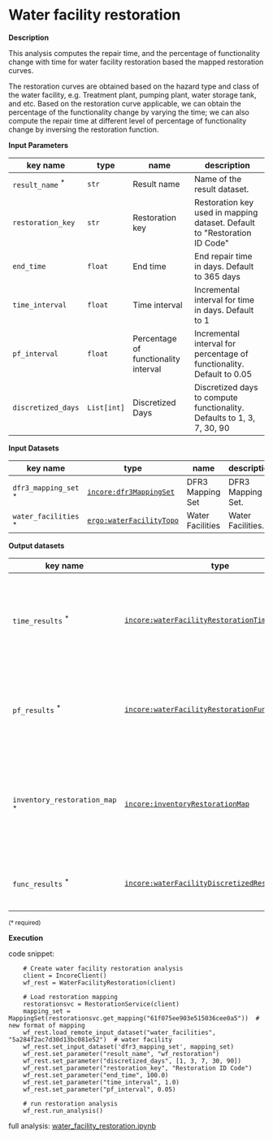 # Water facility restoration

**Description**

This analysis computes the repair time, and the percentage of functionality change with time for water facility 
restoration based the mapped restoration curves. 

The restoration curves are obtained based on the hazard type and class of the water facility, e.g. Treatment 
plant, pumping plant, water storage tank, and etc. Based on the restoration curve applicable, we can obtain the 
percentage of the functionality change by varying the time; we can also compute the repair time at different 
level of percentage of functionality change by inversing the restoration function.

**Input Parameters**

key name | type | name | description
--- | --- | --- | ---
`result_name` <sup>*</sup> | `str` | Result name | Name of the result dataset.
`restoration_key` | `str` | Restoration key | Restoration key used in mapping dataset. Default to "Restoration ID Code"
`end_time` | `float` | End time | End repair time in days. Default to 365 days
`time_interval` | `float` | Time interval | Incremental interval for time in days. Default to 1
`pf_interval` | `float` | Percentage of functionality interval | Incremental interval for percentage of functionality. Default to 0.05
`discretized_days` | `List[int]`  | Discretized Days | Discretized days to compute functionality. Defaults to 1, 3, 7, 30, 90

**Input Datasets**

key name | type | name | description
--- | --- | --- | ---
`dfr3_mapping_set` <sup>*</sup> | [`incore:dfr3MappingSet`](https://tools.in-core.org/semantics/api/types/incore:dfr3MappingSet) | DFR3 Mapping Set | DFR3 Mapping Set.
`water_facilities` <sup>*</sup> | [`ergo:waterFacilityTopo`](https://tools.in-core.org/semantics/api/types/ergo:waterFacilityTopo) | Water Facilities | Water Facilities.

**Output datasets** 

key name | type | parent key | name | description
--- | --- | --- | --- | ---
`time_results` <sup>*</sup> | [`incore:waterFacilityRestorationTime`](https://tools.in-core.org/semantics/api/types/incore:waterFacilityRestorationTime) | `water_facilities` | Time results | A csv file recording repair time at certain functionality recovery for each class and limit state.
`pf_results` <sup>*</sup> | [`incore:waterFacilityRestorationFunc`](https://tools.in-core.org/semantics/api/types/incore:waterFacilityRestorationFunc) | `water_facilities` | Percentage of functionality results | A csv file recording functionality change with time for each class and limit state.
`inventory_restoration_map` <sup>*</sup> | [`incore:inventoryRestorationMap`](https://tools.in-core.org/semantics/api/types/incore:inventoryRestorationMap) | `water_facilities` | Mapping of inventory and restoration | A csv file recording the mapping relationship between GUID and restoration id applicable.
`func_results` <sup>*</sup> | [`incore:waterFacilityDiscretizedRestorationFunc`](https://tools.in-core.org/semantics/api/types/incore:waterFacilityDiscretizedRestorationFunc) | Discretized restoration functionality | A csv file recording discretized functionality over time.

<small>(* required)</small>

**Execution**

code snippet:

```
    # Create water facility restoration analysis
    client = IncoreClient()
    wf_rest = WaterFacilityRestoration(client)

    # Load restoration mapping
    restorationsvc = RestorationService(client)
    mapping_set = MappingSet(restorationsvc.get_mapping("61f075ee903e515036cee0a5"))  # new format of mapping
    wf_rest.load_remote_input_dataset("water_facilities", "5a284f2ac7d30d13bc081e52")  # water facility
    wf_rest.set_input_dataset('dfr3_mapping_set', mapping_set)
    wf_rest.set_parameter("result_name", "wf_restoration")
    wf_rest.set_parameter("discretized_days", [1, 3, 7, 30, 90])
    wf_rest.set_parameter("restoration_key", "Restoration ID Code")
    wf_rest.set_parameter("end_time", 100.0)
    wf_rest.set_parameter("time_interval", 1.0)
    wf_rest.set_parameter("pf_interval", 0.05)
    
    # run restoration analysis
    wf_rest.run_analysis()
```

full analysis: [water_facility_restoration.ipynb](https://github.com/IN-CORE/incore-docs/blob/main/notebooks/water_facility_restoration.ipynb)

